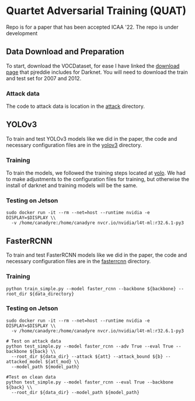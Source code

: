 # Quartet Adversarial Training (QUAT)
Repo is for a paper that has been accepted ICAA '22. The repo is under development

## Data Download and Preparation
To start, download the VOCDataset, for ease I have linked the [download page](https://pjreddie.com/projects/pascal-voc-dataset-mirror/) that pjreddie includes for Darknet. You will need to download the train and test set for 2007 and 2012.

### Attack data
The code to attack data is location in the [attack](https://github.com/canadyre/quat/tree/main/attack) directory.

## YOLOv3
To train and test YOLOv3 models like we did in the paper, the code and necessary configuration files are in the [yolov3](https://github.com/canadyre/quat/tree/main/yolov3) directory.

### Training
To train the models, we followed the training steps located at [yolo](https://pjreddie.com/darknet/yolo/). We had to make adjustments to the configuration files for training, but otherwise the install of darknet and training models will be the same.

### Testing on Jetson
```
sudo docker run -it --rm --net=host --runtime nvidia -e DISPLAY=$DISPLAY \\
  -v /home/canadyre:/home/canadyre nvcr.io/nvidia/l4t-ml:r32.6.1-py3
```

## FasterRCNN
To train and test FasterRCNN models like we did in the paper, the code and necessary configuration files are in the [fasterrcnn](https://https://github.com/canadyre/quat/tree/main/fasterrcnn) directory.

### Training
```
python train_simple.py --model faster_rcnn --backbone ${backbone} --root_dir ${data_directory}
```

### Testing on Jetson
```
sudo docker run -it --rm --net=host --runtime nvidia -e DISPLAY=$DISPLAY \\
  -v /home/canadyre:/home/canadyre nvcr.io/nvidia/l4t-ml:r32.6.1-py3

# Test on attack data
python test_simple.py --model faster_rcnn --adv True --eval True --backbone ${back} \\
  --root_dir ${data_dir} --attack ${att} --attack_bound ${b} --attacked_model ${att_mod} \\
  --model_path ${model_path}

#Test on clean data
python test_simple.py --model faster_rcnn --eval True --backbone ${back} \\
  --root_dir ${data_dir} --model_path ${model_path}

```
